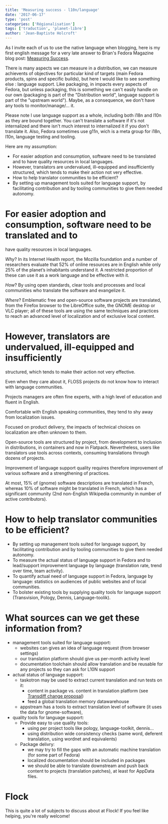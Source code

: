 ```yaml
---
title: 'Measuring success - l10n/language'
date: '2017-06-17'
type: 'post'
categories: ['Régionalisation']
tags: ['traduction', 'planet-libre']
author: 'Jean-Baptiste Holcroft'
---
```


As I invite each of us to use the native language when blogging, here is my
first english message for a very late answer to Brian's Fedora Magazine blog
post: [Measuring
Success](https://fedoramagazine.org/share-fedora-measuring-success/).

There is many aspects we can measure in a distribution, we can measure
achievents of objectives for particular kind of targets (main Fedora
products, spins and specific builds), but here I would like to see something
else : language support. Like packaging, in impacts every aspects of Fedora,
but unless packaging, this is something we can't easily handle on our own
(packaging is part of the "Distribution world", language support is part of
the "upstream world"). Maybe, as a consequence, we don't have any tools to
monitor/manage/... it.

Please note I use language support as a whole, including both i18n and l10n
as they are bound together. You can't translate a software if it's not
internalized and there isn't much interest to internalized it if you don't
translate it. Also, Fedora sometimes use g11n, wich is a meta group for
i18n, l10n, language testing and tooling.

Here are my assumption:

* For easier adoption and consumption, software need to be translated and to
  have quality resources in local languages.
* However, translators are undervalued, ill-equipped and insufficiently
  structured, which tends to make their action not very effective.
* How to help translator communities to be efficient?
* By setting up management tools suited for language support, by facilitating
  contribution and by tooling communities to give them needed autonomy.

# For easier adoption and consumption, software need to be translated and to
have quality resources in local languages.

_Why_? In its Internet Health report, the Mozilla foundation and a number of
researchers evaluate that 52% of online resources are in English while only
25% of the planet’s inhabitants understand it. A restricted proportion of
these can use it as a work language and be effective with it.

_How_? By using open standards, clear tools and processes and local
communities who translate the software and evangelize it.

_Where_? Emblematic free and open-source software projects are translated,
from the Firefox browser to the LibreOffice suite, the GNOME desktop or VLC
player; all of these tools are using the same techniques and practices to
reach an advanced level of localization and of exclusive local content.

# However, translators are undervalued, ill-equipped and insufficiently
structured, which tends to make their action not very effective.

Even when they care about it, FLOSS projects do not know how to interact
with language communities.

Projects managers are often fine experts, with a high level of education and
fluent in English.

Comfortable with English speaking communities, they tend to shy away from
localization issues.

Focused on product delivery, the impacts of technical choices on
localization are often unknown to them.

Open-source tools are structured by project, from development to inclusion
in distributions, in containers and now in Flatpack. Nevertheless, users
like translators use tools across contexts, consuming translations through
dozens of projects.

Improvement of language support quality requires therefore improvement of
various software and a strengthening of practices.

At most, 15% of (gnome) software descriptions are translated in French,
whereas 10% of software might be translated in French, which has a
significant community (2nd non-English Wikipedia community in number of
active contributors).

# How to help translator communities to be efficient?

* By setting up management tools suited for language support, by facilitating
  contribution and by tooling communities to give them needed autonomy.
* To measure the actual status of language support in Fedora and to
  lead/support improvement language by language (translation rate, trend over
  time, team activity).
* To quantify actual need of language support in Fedora, language by language:
  statistics on audiences of public websites and of local communities.
* To bolster existing tools by supplying quality tools for language support
  (Transvision, Pology, Dennis, Language-toolik).

# What sources can we get these information from?

* management tools suited for language support:
	* websites can gives an idea of language request (from browser settings)
	* our translation platform should give us per-month activity level
	* documentation toolchain should allow translation and be reusable for any
	  projects so they can ask for L10N support
* actual status of language support:
	* taskotron may be used to extract current translation and run tests on it:
		* content in package vs. content in translation platform (see [Transdiff
		  change proposal](https://fedoraproject.org/wiki/Changes/Transdiff))
		* feed a global translation memory datawarehouse
	* appstream has a tools to extract translation level of software (it uses the
	  data for gnome-software),
* quality tools for language support:
	* Provide easy to use quality tools:
		* using per project tools like pology, language-toolkit, dennis...
		* using distribution wide consistency checks (same word, deferent translation,
		  using wordnet and equivalents)
	* Package delivry:
		* we may try to fill the gaps with an automatic machine translation (for some
		  part of Fedora)
		* localized documentation should be included in packages
		* we should be able to translate downstream and push back content to projects
		  (translation patches), at least for AppData files.

# Flock

This is quite a lot of subjects to discuss about at Flock! If you feel like
helping, you're really welcome!
